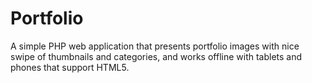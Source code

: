 Portfolio
=========

A simple PHP web application that presents portfolio images with nice swipe of thumbnails and categories, and works offline with tablets and phones that support HTML5.